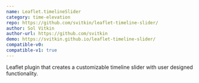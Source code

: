 ```yaml
---
name: Leaflet.timelineSlider
category: time-elevation
repo: https://github.com/svitkin/leaflet-timeline-slider/
author: Sol Vitkin
author-url: https://github.com/svitkin
demo: https://svitkin.github.io/leaflet-timeline-slider/
compatible-v0:
compatible-v1: true
---
```


Leaflet plugin that creates a customizable timeline slider with user designed functionality.
